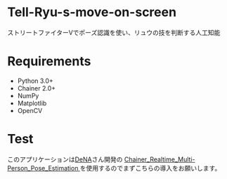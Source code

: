 # Tell-Ryu-s-move-on-screen
ストリートファイターVでポーズ認識を使い、リュウの技を判断する人工知能

Requirements
=
* Python 3.0+
* Chainer 2.0+
* NumPy
* Matplotlib
* OpenCV

Test
=
このアプリケーションは[DeNA](https://github.com/DeNA)さん開発の
[Chainer_Realtime_Multi-Person_Pose_Estimation ](https://github.com/DeNA/Chainer_Realtime_Multi-Person_Pose_Estimation)
を使用するのでまずこちらの導入をお願いします。

